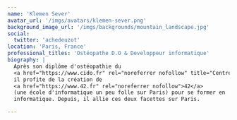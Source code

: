 ```yaml
---
name: 'Klemen Sever'
avatar_url: '/imgs/avatars/klemen-sever.png'
background_image_url: '/imgs/backgrounds/mountain_landscape.jpg'
social:
  twitter: 'achedeuzot'
location: 'Paris, France'
professional_titles: 'Ostéopathe D.O & Developpeur informatique'
biography: |
  Après son diplôme d'ostéopathie du
  <a href="https://www.cido.fr" rel="noreferrer nofollow" title="Centre International D'Ostéopathie">CIDO</a>,
  il profite de la création de
  <a href="https://www.42.fr" rel="noreferrer nofollow">42</a>
  (une école d'informatique un peu folle sur Paris) pour se former en
  informatique. Depuis, il allie ces deux facettes sur Paris.

---
```

